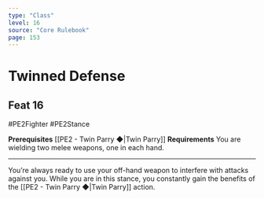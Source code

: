 ```yaml
---
type: "Class"
level: 16
source: "Core Rulebook"
page: 153
---
```

# Twinned Defense
## Feat 16
#PE2Fighter #PE2Stance 

**Prerequisites** [[PE2 - Twin Parry ◆|Twin Parry]]
**Requirements** You are wielding two melee weapons, one in each hand.

---
You’re always ready to use your off-hand weapon to interfere with attacks against you. While you are in this stance, you constantly gain the benefits of the [[PE2 - Twin Parry ◆|Twin Parry]] action.